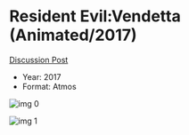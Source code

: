 # Resident Evil:Vendetta (Animated/2017)

[Discussion Post](https://www.avsforum.com/threads/bass-eq-for-filtered-movies.2995212/post-58313040)

* Year: 2017
* Format: Atmos

![img 0](https://i.imgur.com/ofBMywv.jpg)

![img 1](https://i.imgur.com/xZ0KQLw.jpg)

